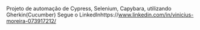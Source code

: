 Projeto de automação de Cypress, Selenium, Capybara, utilizando Gherkin(Cucumber)
Segue o LinkedInhttps://www.linkedin.com/in/vinicius-moreira-073917212/

